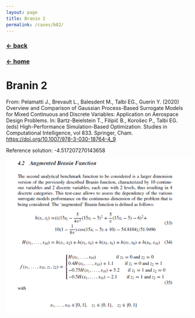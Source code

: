 ```yaml
---
layout: page
title: Branin 2
permalink: /cases/b02/
---
```

### [← back](/cases/)
### [← home](/index/)

# Branin 2


From: Pelamatti J., Brevault L., Balesdent M., Talbi EG., Guerin Y. (2020) Overview and Comparison of Gaussian Process-Based Surrogate Models for Mixed Continuous and Discrete Variables: Application on Aerospace Design Problems. In: Bartz-Beielstein T., Filipič B., Korošec P., Talbi EG. (eds) High-Performance Simulation-Based Optimization. Studies in Computational Intelligence, vol 833. Springer, Cham. https://doi.org/10.1007/978-3-030-18764-4_9 

Reference solution: -4.517207270143658

<img align="left" src="https://raw.githubusercontent.com/mixed-optimization-benchmark/mixed-optimization-benchmark.github.io/master/Cas%20test/Branin_2.PNG" >
